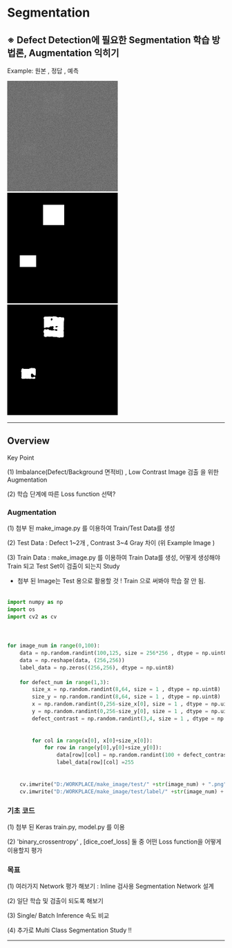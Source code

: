 # Segmentation

## ※ Defect Detection에 필요한 Segmentation 학습 방법론, Augmentation 익히기

Example: 원본 , 정답 , 예측

   ![/test/1.png](/test/1.png)                 ![/test/정답/1.PNG](/test/정답/1.png)               ![1_predict.PNG](1_predict.png)
   
      
---

## Overview

Key Point 

(1) Imbalance(Defect/Background 면적비) , Low Contrast Image 검출 을 위한 Augmentation 

(2) 학습 단계에 따른 Loss function 선택?

### Augmentation

 (1) 첨부 된 make_image.py 를 이용하여 Train/Test Data를 생성 
 
 (2) Test Data : Defect 1~2개 , Contrast 3~4 Gray 차이 (위 Example Image )
 
 (3) Train Data : make_image.py 를 이용하여 Train Data를 생성, 어떻게 생성해야 Train 되고 Test Set이 검출이 되는지 Study
 
 * 첨부 된 Image는 Test 용으로 활용할 것 ! Train 으로 써봐야 학습 잘 안 됨.
 
```python

import numpy as np
import os
import cv2 as cv



for image_num in range(0,100):
    data = np.random.randint(100,125, size = 256*256 , dtype = np.uint8)
    data = np.reshape(data, (256,256))
    label_data = np.zeros((256,256), dtype = np.uint8)
    
    for defect_num in range(1,3):
        size_x = np.random.randint(8,64, size = 1 , dtype = np.uint8)
        size_y = np.random.randint(8,64, size = 1 , dtype = np.uint8)
        x = np.random.randint(0,256-size_x[0], size = 1 , dtype = np.uint8)
        y = np.random.randint(0,256-size_y[0], size = 1 , dtype = np.uint8)
        defect_contrast = np.random.randint(3,4, size = 1 , dtype = np.uint8)
        
        
        for col in range(x[0], x[0]+size_x[0]):
            for row in range(y[0],y[0]+size_y[0]):
                data[row][col] = np.random.randint(100 + defect_contrast[0],125 + defect_contrast[0], size = 1 , dtype = np.uint8)
                label_data[row][col] =255
        
     
    cv.imwrite("D:/WORKPLACE/make_image/test/" +str(image_num) + ".png",data)  
    cv.imwrite("D:/WORKPLACE/make_image/test/label/" +str(image_num) + ".png",label_data)    
```    
    
### 기초 코드

 (1) 첨부 된 Keras train.py, model.py 를 이용
 
 (2) 'binary_crossentropy' , [dice_coef_loss] 둘 중 어떤 Loss function을 어떻게 이용할지 평가
 
 
### 목표 
 
 (1) 여러가지 Network 평가 해보기 : Inline 검사용 Segmentation Network 설계
     
 (2) 일단 학습 및 검출이 되도록 해보기 

 (3) Single/ Batch Inference 속도 비교
 
 (4) 추가로 Multi Class Segmentation Study !!
 
 --- 
